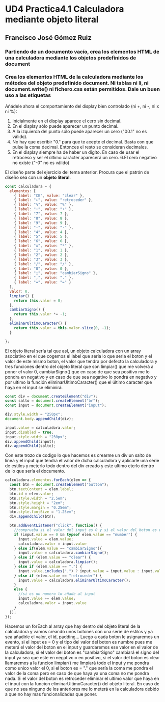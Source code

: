 # UD4 Practica4.1 Calculadora mediante objeto literal

## Francisco José Gómez Ruiz

### Partiendo de un documento vacío, crea los elementos HTML de una calculadora mediante los objetos predefinidos de document

### Crea los elementos HTML de la calculadora mediante los métodos del objeto predefinido document. Ni tablas ni li, ni document.write() ni fichero.css están permitidos. Dale un buen uso a las etiquetas

Añádele ahora el comportamiento del display bien controlado (ni +, ni -, ni x ni %):

1. Inicialmente en el display aparece el cero sin decimal.
2. En el display sólo puede aparecer un punto decimal.
3. A la izquierda del punto sólo puede aparecer un cero ("00.1" no es válido).
4. No hay que escribir "0." para que te acepte el decimal. Basta con que pulse la coma decimal. Entonces el resto se consideran decimales.
5. En el display siempre ha de haber un dígito. En caso de usar el retroceso y ser el último carácter aparecerá un cero.
6.El cero negativo no existe ("-0" no es válido)

El diseño parte del ejercicio del tema anterior.  Procura que el patrón de diseño sea con un **objeto literal**.

~~~js
const calculadora = {
  elementos: [
    { label: "CE", value: "clear" },
    { label: "←", value: "retroceder" },
    { label: "%", value: "%" },
    { label: "+", value: "+" },
    { label: "7", value: 7 },
    { label: "8", value: 8 },
    { label: "9", value: 9 },
    { label: "-", value: "-" },
    { label: "4", value: 4 },
    { label: "5", value: 5 },
    { label: "6", value: 6 },
    { label: "x", value: "*" },
    { label: "1", value: 1 },
    { label: "2", value: 2 },
    { label: "3", value: 3 },
    { label: "/", value: "/" },
    { label: "0", value: 0 },
    { label: "±", value: "cambiarSigno" },
    { label: ",", value: "." },
    { label: "=", value: "=" }
  ],
  valor: 0,
  limpiar() {
    return this.valor = 0;
  },
  cambiarSigno() {
    return this.valor *= -1;
  },
  eliminarUltimoCaracter() {
    return this.valor = this.valor.slice(0, -1);
  }

};
~~~

El objeto literal sería tal que así, un objeto calculadora con un array asociativo en el que cogemos el label que seria lo que seria el boton y el valor de este mismo boton, el valor que tendra por defecto la calculadora y tres funciones dentro del objeto literal que son limpiar() que me volverá a poner el valor 0, cambiarSigno() que en caso de que sea positivo me lo pondra en negativo y en caso de que sea negativo lo pondrá en negativo y por ultimo la función eliminarUltimoCaracter() que el último caracter que haya en el input se eliminirá.

~~~js
const div = document.createElement("div");
const salto = document.createElement("br");
const input = document.createElement("input");

div.style.width = "250px";
document.body.appendChild(div);

input.value = calculadora.valor;
input.disabled = true;
input.style.width = "230px";
div.appendChild(input);
div.appendChild(salto);
~~~

Con este trozo de codigo lo que hacemos es crearme un div un salto de linea y el input que tendra el valor de dicha calculadora y aplicarle una serie de estilos y meterlo todo dentro del div creado y este ultimo eterlo dentro de lo que sería el documento.

~~~js
calculadora.elementos.forEach(elem => {
  const btn = document.createElement("button");
  btn.textContent = elem.label;
  btn.id = elem.value;
  btn.style.width = "2.5em";
  btn.style.height = "2em";
  btn.style.margin = "0.25em";
  btn.style.fontSize = "1.25em";
  div.appendChild(btn);

  btn.addEventListener("click", function() {
    //comprueba si el valor del input es 0 y si el valor del boton es un numero
    if (input.value == 0 && typeof elem.value == "number") {
      input.value = elem.value;
      calculadora.valor = input.value
    } else if(elem.value == "cambiarSigno"){
      input.value = calculadora.cambiarSigno();
    } else if (elem.value == "clear") {
      input.value = calculadora.limpiar();
    } else if (elem.value == ".") {
      input.value.includes(".") ? input.value = input.value : input.value += elem.value;
    } else if (elem.value == "retroceder") {
      input.value = calculadora.eliminarUltimoCaracter();
    }
    else {
      //si es un numero lo añade al input
      input.value += elem.value;
      calculadora.valor = input.value
    }
  });
});

~~~

Hacemos un forEach al array que hay dentro del objeto literal de la calculadora y vamos creando unos botones con una serie de estilos y ya sea añadirle el valor, el id, padding...
Luego a cada boton le asignaremos un evento, si el input es = 0 y el tipo del valor del boton es numbre pues me meterá el valor del boton en el input y guardaremos ese valor en el valor de la calculadora, si el valor del boton es "cambiarSigno" cambiará el signo del input ya sea que este en negativo o en positivo, si el valor del boton es clear llamaremos a la funcion limpiar() me limpiará todo el input y me pondra como unico valor el 0, si el boton es = "." que sería la coma me pondra el valor de la coma pero en caso de que haya ya una coma no me pondra nada.
Si el valor del boton es retroceder eliminar el ultimo valor que haya en el input con la funcion eliminarUltimoCaracter() del objeto literal.
En caso de que no sea ninguno de los anteriores me lo meterá en la calculadora debido a que no hay mas funcionalidades que poner.
